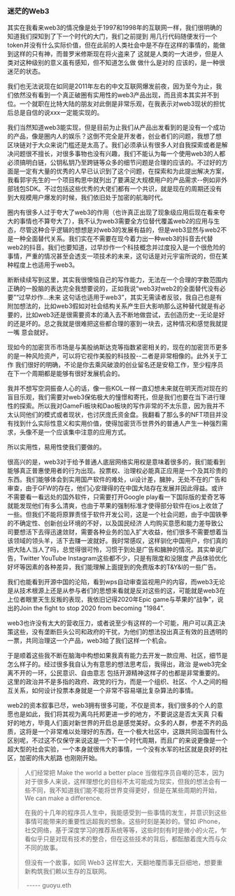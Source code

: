 ### 迷茫的Web3



其实在我看来web3的情况像是处于1997和1998年的互联网一样，我们很明确的知道我们探知到了下一个时代的大门，我们之前提到 用几行代码随便发行一个token并没有什么实际价值，但在此前的人类社会中是不存在这样的事情的，能做到这样的只有神，而普罗米修斯现在将火盗来了 这就是人类的一大进步，但是人类对这种级别的意义虽有感知，但不知道怎么做 做什么是对的 应该的，是一种很迷茫的状态。

我们也无法说现在如同是2011年左右的中文互联网爆发前夜，因为至今为止，我们依然没有看到一个真正破圈有实用性的web3产品出现，而且资本其实并不到位。一个就职在比特大陆的朋友对此倒是非常乐观，在我表示对web3现状的担忧后总是自信的说xxx一定能实现的。



我们当然知道web3能实现，但是目前为止我们从产品出发看到的是没有一个成功的产品，像是圈内人的娱乐？这倒不完全是开发者，创业者们的问题，我想了想 区块链对于大众来说门槛还是太高了。我们必须承认有很多人对自我探索或者是解决问题很不擅长，对很多事物也没有兴趣，我们不能认为每一个使用web3的人都必须搞明白链，公钥私钥乃至跨链等众多的细节问题是合理的应该的。不过好的方面是一定有大量的优秀的人早已认识到了这个问题，在探索和为此提出解决方案，我看郭宇先生的一个项目构思中就列出了要满足大规模用户的产品需求--例如非外部钱包SDK。不过包括这些优秀的大佬们都有一个共识，就是现在的周期还没有到大规模用户爆发的时候，我们依旧处于加密的航海时代。



圈内有很多人过于夸大了web3的作用（也许真正出现了现象级应用后现在看来夸大的事情也不算夸大了），我不认为web3需要全方位替代覆盖web2的应用与生态，尽管这种合乎逻辑的想想是对web3的发展有益的，但是web3显然与web2不是一种全面替代关系。我们实在不需要在现今着力出一种web3的抖音去代替web2的抖音。我们也要知道，过早炒作一个科技概念并过度投入是一个很危险的事情，严重的情况甚至会透支一项技术的未来，这句话是对元宇宙所说的，但在某种程度上也适用于web3。



断断续续写到这里，其实我很懊恼自己的写作能力，无法在一个合理的字数范围内正确的一股脑的表达完全我想要说的，正如我说“web3对web2的全面替代没有必要”“过早炒作...未来 这句话也适用于web3”，其实无需读者反驳，我自己也是有附加想法的，比如web3假如对社会结构关系产生巨大影响那么这种替代就是有必要的，比如web3还是很需要资本的涌入去不断地做尝试，去创造历史--无论是好的还是坏的。总之我就是很难把这些都合理的塞到一块去，这种情况和感觉我就提一嘴 意会就好。



现如今的加密货币市场是与美股纳斯达克等指数紧密相关的，现在的加密货币更多的是一种风险资产，可以将它视作美股的科技股--二者是非常相像的。此外关于工作 我们很好的明确，不论是你去乘风破浪的创业留名还是安稳工作，至少程序员在下一个周期都是能够有很好发展机会的。



我并不想写空洞振奋人心的话，像一些KOL一样一直幻想未来就在明天而对现在的盲目乐观，我们需要对web3保佑极大的憧憬和寄托，但是我们也要在当下进行理性的探索。所以我对GameFi板块和Dao板块的写作非常的不太乐意，因为我并不太认同他们的模式或者现状，也讨厌庞氏资金盘。我翻看了那么多的NFT项目并没有找到什么实际性意义和实用价值，使得加密货币世界外的普通人产生一种强烈需求，头像不是一个应该集中注意的应用方式。

所以实用性，易用性使我们要做的。



很高兴的是，web3对于给予普通人底层网络实用权是意味着很多的，我们能看到能够真正普惠使用者的行为出现。投票权、治理权必能真正应用是一个及其珍贵的东西。我们能够体会到实用国产软件的难处，ui设计差，臃肿，无处不在的广告和审查，由于GFW的存在，他们心安理得的在中国大陆存在发展并因此得益。或许不需要看一看远处的国外软件，只需要打开Google play看一下国际版的爱奇艺等就能发现他们有多么清爽，也由于苹果的强制标准才使得部分软件在ios上收敛了一些。但我们不能将原罪责怪于软件开发公司，这是一个社会问题，由于中国铁拳的不确定性、创新创业环境的不好，以及国民经济 人均购买意愿和能力差导致公司要想活下去得迅速敛财，需要各种业务的加入扩大收益，他们很多不需要想着当该领域的领头羊，活下去赚一波就好。我时常感叹，这样驯化中国用户，你们真的把大陆人当人了吗，总觉得很可怜，习惯于到处是广告和臃肿的情况。其实单说广告，Twitter YouTube Instagram这些都不少，只是有限度和没限度 产品体验优化好坏等因素的各种差异，我们能理解上面提到的免费版本的T&Y&I的一些广告。

我们也能看到开源中国的沦陷，看到wps自动审查监视用户的内容，而web3无论是从技术根源上还是从参与者们的思想来看就是反对这些的这，可能就是web3在上位者眼里天生反叛的表现，我依旧记得2020年Epic game与苹果的“战争”，说出的Join the fight to stop 2020 from becoming  "1984".



web3也许没有太大的营收压力，或者说至少有这样的一个可能，用户可以真正决策这些，没有垄断巨头公司和政府的干扰，为他们的想法投出真正有效的且透明的一票，共同治理这一个产品，web3给了我们这样一个机会。

于是顺着这些我不断在脑海中构想如果我真有能力去开发一款应用、社区，细节是怎么样子的。经过很多我自认为有意思的想法思考后，我得出，政治 是web3完全离不开的一环，公民意识、自由意志 包括开源精神这样子的也都是非常重要的。这里的政治并不是多指的政府、政党的行为，而是一个组织、社区、个人之间的相互关系，如何设计投票本身就是一个非常不容易堪比复杂算法的事情。



web2的资本叙事已尽，web3拥有很多可能，不仅是资本，我们很多的个人的意愿也是如此，我们将其视为离乌托邦更进一步的地方，不要说这是否太天真 只看好的地方，毕竟人们面对新世界的开启总是感觉美好。众多的人群，参差不齐的品质，这将是一个非常难以处理好的东西，在一个极大社区中，这跟共同治国有什么区别呢，不过这不仅保守来说这是一个下一个时代周期，而且广的来说更像是一个超大型的社会实验，一个本身就很伟大的事情，一个没有水军的社区就是良好的社区，加密的伟大航路 也刚刚开始。



> 人们经常把 Make the world a better place 当做程序员自嘲的范本，因为对于很多人来说，这样理想化的目标不太可能成为现实，但我的想法会有一些不同，我不知道我们能不能将世界变得更好，但是在某些周期的开始，We can make a difference.
>
> 在我的十几年的程序员人生中，我能感受到一些事情的发生，并意识到这些事情可能带来的重要性远超我的想象。这些时刻是美妙的。譬如 iPhone，社交网络，基于深度学习的推荐系统等等，这些时刻有时是微小的火花，乍看似乎只是对现有技术的整合，但在这些技术的背后，都酝酿着庞大而与众不同的故事。
>
> 但没有一个故事，如同 Web3 这样宏大，天翻地覆而事无巨细地，想要重新构筑我们赖以生存的互联网。
>
> ​                                                                                                                                                ----- guoyu.eth



